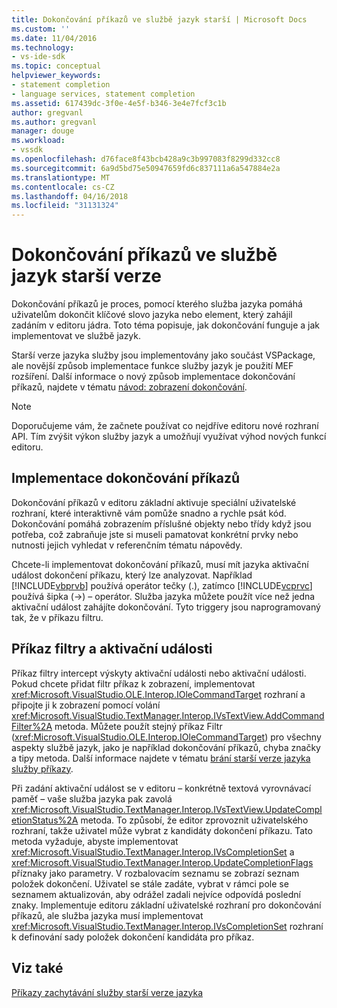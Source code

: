 ```yaml
---
title: Dokončování příkazů ve službě jazyk starší | Microsoft Docs
ms.custom: ''
ms.date: 11/04/2016
ms.technology:
- vs-ide-sdk
ms.topic: conceptual
helpviewer_keywords:
- statement completion
- language services, statement completion
ms.assetid: 617439dc-3f0e-4e5f-b346-3e4e7fcf3c1b
author: gregvanl
ms.author: gregvanl
manager: douge
ms.workload:
- vssdk
ms.openlocfilehash: d76face8f43bcb428a9c3b997083f8299d332cc8
ms.sourcegitcommit: 6a9d5bd75e50947659fd6c837111a6a547884e2a
ms.translationtype: MT
ms.contentlocale: cs-CZ
ms.lasthandoff: 04/16/2018
ms.locfileid: "31131324"
---
```

# <a name="statement-completion-in-a-legacy-language-service"></a>Dokončování příkazů ve službě jazyk starší verze
Dokončování příkazů je proces, pomocí kterého služba jazyka pomáhá uživatelům dokončit klíčové slovo jazyka nebo element, který zahájil zadáním v editoru jádra. Toto téma popisuje, jak dokončování funguje a jak implementovat ve službě jazyk.  
  
 Starší verze jazyka služby jsou implementovány jako součást VSPackage, ale novější způsob implementace funkce služby jazyk je použití MEF rozšíření. Další informace o nový způsob implementace dokončování příkazů, najdete v tématu [návod: zobrazení dokončování](../../extensibility/walkthrough-displaying-statement-completion.md).  
  
> [!NOTE]
>  Doporučujeme vám, že začnete používat co nejdříve editoru nové rozhraní API. Tím zvýšit výkon služby jazyk a umožňují využívat výhod nových funkcí editoru.  
  
## <a name="implementing-statement-completion"></a>Implementace dokončování příkazů  
 Dokončování příkazů v editoru základní aktivuje speciální uživatelské rozhraní, které interaktivně vám pomůže snadno a rychle psát kód. Dokončování pomáhá zobrazením příslušné objekty nebo třídy když jsou potřeba, což zabraňuje jste si museli pamatovat konkrétní prvky nebo nutnosti jejich vyhledat v referenčním tématu nápovědy.  
  
 Chcete-li implementovat dokončování příkazů, musí mít jazyka aktivační událost dokončení příkazu, který lze analyzovat. Například [!INCLUDE[vbprvb](../../code-quality/includes/vbprvb_md.md)] používá operátor tečky (.), zatímco [!INCLUDE[vcprvc](../../code-quality/includes/vcprvc_md.md)] používá šipka (->) – operátor. Služba jazyka můžete použít více než jedna aktivační událost zahájíte dokončování. Tyto triggery jsou naprogramovaný tak, že v příkazu filtru.  
  
## <a name="command-filters-and-triggers"></a>Příkaz filtry a aktivační události  
 Příkaz filtry intercept výskyty aktivační události nebo aktivační události. Pokud chcete přidat filtr příkaz k zobrazení, implementovat <xref:Microsoft.VisualStudio.OLE.Interop.IOleCommandTarget> rozhraní a připojte ji k zobrazení pomocí volání <xref:Microsoft.VisualStudio.TextManager.Interop.IVsTextView.AddCommandFilter%2A> metoda. Můžete použít stejný příkaz Filtr (<xref:Microsoft.VisualStudio.OLE.Interop.IOleCommandTarget>) pro všechny aspekty službě jazyk, jako je například dokončování příkazů, chyba značky a tipy metoda. Další informace najdete v tématu [brání starší verze jazyka služby příkazy](../../extensibility/internals/intercepting-legacy-language-service-commands.md).  
  
 Při zadání aktivační událost se v editoru – konkrétně textová vyrovnávací paměť – vaše služba jazyka pak zavolá <xref:Microsoft.VisualStudio.TextManager.Interop.IVsTextView.UpdateCompletionStatus%2A> metoda. To způsobí, že editor zprovoznit uživatelského rozhraní, takže uživatel může vybrat z kandidáty dokončení příkazu. Tato metoda vyžaduje, abyste implementovat <xref:Microsoft.VisualStudio.TextManager.Interop.IVsCompletionSet> a <xref:Microsoft.VisualStudio.TextManager.Interop.UpdateCompletionFlags> příznaky jako parametry. V rozbalovacím seznamu se zobrazí seznam položek dokončení. Uživatel se stále zadáte, vybrat v rámci pole se seznamem aktualizován, aby odrážel zadali nejvíce odpovídá poslední znaky. Implementuje editoru základní uživatelské rozhraní pro dokončování příkazů, ale služba jazyka musí implementovat <xref:Microsoft.VisualStudio.TextManager.Interop.IVsCompletionSet> rozhraní k definování sady položek dokončení kandidáta pro příkaz.  
  
## <a name="see-also"></a>Viz také  
 [Příkazy zachytávání služby starší verze jazyka](../../extensibility/internals/intercepting-legacy-language-service-commands.md)